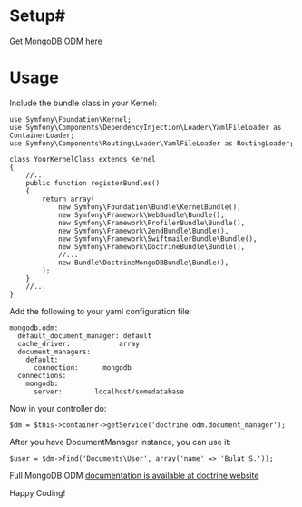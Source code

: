 # Setup#
Get [MongoDB ODM here](http://github.com/doctrine/mongodb-odm)

# Usage #

Include the bundle class in your Kernel:

	use Symfony\Foundation\Kernel;
	use Symfony\Components\DependencyInjection\Loader\YamlFileLoader as ContainerLoader;
	use Symfony\Components\Routing\Loader\YamlFileLoader as RoutingLoader;

	class YourKernelClass extends Kernel
	{
		//...
		public function registerBundles()
		{
			return array(
				new Symfony\Foundation\Bundle\KernelBundle(),
				new Symfony\Framework\WebBundle\Bundle(),
				new Symfony\Framework\ProfilerBundle\Bundle(),
				new Symfony\Framework\ZendBundle\Bundle(),
				new Symfony\Framework\SwiftmailerBundle\Bundle(),
				new Symfony\Framework\DoctrineBundle\Bundle(),
				//...
				new Bundle\DoctrineMongoDBBundle\Bundle(),
			);
		}
		//...
	}

Add the following to your yaml configuration file:

    mongodb.odm:
      default_document_manager: default
      cache_driver:            array
      document_managers:
        default:
          connection:      mongodb
      connections:
        mongodb:
          server:        localhost/somedatabase

Now in your controller do:

    $dm = $this->container->getService('doctrine.odm.document_manager');

After you have DocumentManager instance, you can use it:

    $user = $dm->find('Documents\User', array('name' => 'Bulat S.'));

Full MongoDB ODM [documentation is available at doctrine website](http://www.doctrine-project.org/projects/mongodb_odm/1.0/docs/en)

Happy Coding!